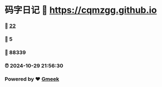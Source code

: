 # 码字日记 :link: https://cqmzgg.github.io 
### :page_facing_up: [22](https://cqmzgg.github.io/tag.html) 
### :speech_balloon: 5 
### :hibiscus: 88339 
### :alarm_clock: 2024-10-29 21:56:30 
### Powered by :heart: [Gmeek](https://github.com/Meekdai/Gmeek)
